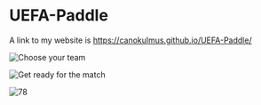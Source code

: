 # UEFA-Paddle

A link to my website is https://canokulmus.github.io/UEFA-Paddle/

![Choose your team](https://user-images.githubusercontent.com/49879416/198285927-43ff40ae-b2d3-4b97-9a0d-5f28892eb6d0.PNG)

![Get ready for the match](https://user-images.githubusercontent.com/49879416/198285992-b67ad1b1-7a18-4bd1-b8a1-7395318a2be5.PNG)

![78](https://user-images.githubusercontent.com/49879416/198618465-72373ed5-ecf5-4f76-8aa0-20fd4e6cd67a.PNG)
